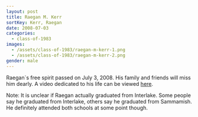 ```yaml
---
layout: post
title: Raegan M. Kerr
sortKey: Kerr, Raegan
date: 2008-07-03
categories:
  - class-of-1983
images:
  - /assets/class-of-1983/raegan-m-kerr-1.png
  - /assets/class-of-1983/raegan-m-kerr-2.png
gender: male
---
```


Raegan`s free spirit passed on July 3, 2008. His family and friends will miss him dearly. A video dedicated to his life can be viewed [here](https://www.youtube.com/watch?v=qgdR0tdCX0U).

Note: It is unclear if Raegan actually graduated from Interlake. Some people say he graduated from Interlake, others say he graduated from Sammamish. He definitely attended both schools at some point though.
